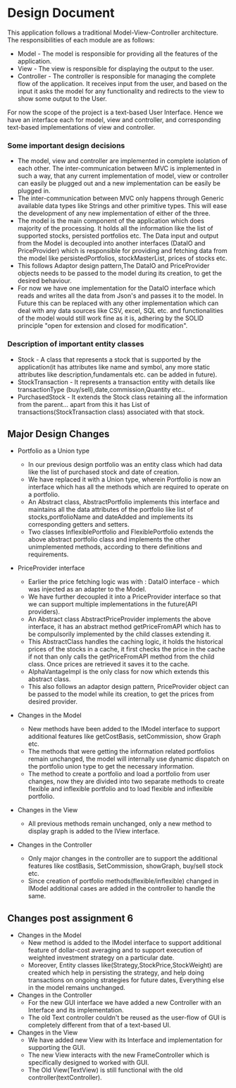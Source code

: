 # Design Document

This application follows a traditional Model-View-Controller architecture. The responsibilities of
each module are as follows:

* Model - The model is responsible for providing all the features of the application.
* View - The view is responsible for displaying the output to the user.
* Controller - The controller is responsible for managing the complete flow of the application. It
  receives input from the user, and based on the input it asks the model for any functionality and
  redirects to the view to show some output to the User.

For now the scope of the project is a text-based User Interface.
Hence we have an interface each for model, view and controller, and corresponding text-based
implementations of view and controller.

### Some important design decisions

* The model, view and controller are implemented in complete isolation of each other. The
  inter-communication between MVC is implemented in such a way, that any current implementation of
  model, view or controller can easily be plugged out and a new implementation can be easily be
  plugged in.
* The inter-communication between MVC only happens through Generic available data types like Strings
  and other primitive types. This will ease the development of any new implementation of either of
  the three.
* The model is the main component of the application which does majority of the processing. It
  holds all the information like the list of supported stocks, persisted portfolios etc. The
  Data input and output from the Model is decoupled into another interfaces (DataIO and
  PriceProvider) which is responsible for providing and fetching data from the model like
  persistedPortfolios, stockMasterList, prices of stocks etc.
* This follows Adaptor design pattern,The DataIO and PriceProvider objects needs to be passed to
  the model during its
  creation, to get the desired behaviour.
* For now we have one implementation for the DataIO interface which reads and writes all the
  data from Json's and passes it to the model. In Future this can be replaced with any other
  implementation which can
  deal with any data sources like CSV, excel, SQL etc. and functionalities of the model would
  still work fine as it is, adhering by the SOLID principle "open for extension and closed for
  modification".

### Description of important entity classes

* Stock - A class that represents a stock that is supported by the application(it has attributes
  like
  name and symbol, any more static attributes like description,fundamentals etc. can be added in
  future).
* StockTransaction - It represents a transaction entity with details like transactionType
  (buy/sell),date,commission,Quantity etc..
* PurchasedStock - It extends the Stock class retaining all the information from the parent...
  apart from this it has List of transactions(StockTransaction class) associated with that stock.

## Major Design Changes

* Portfolio as a Union type
    * In our previous design portfolio was an entity class which had data like the list of purchased
      stock and date of creation.
    * We have replaced it with a Union type, wherein Portfolio is now an interface which has all the
      methods which are required to operate on a portfolio.
    * An Abstract class, AbstractPortfolio implements this interface and maintains all the data
      attributes of the
      portfolio like list of stocks,portfolioName and dateAdded and implements its corresponding
      getters and
      setters.
    * Two classes InflexiblePortfolio and FlexiblePortfolio extends the above abstract portfolio
      class and implements the other unimplemented methods, according to there definitions and
      requirements.


* PriceProvider interface
    * Earlier the price fetching logic was with : DataIO interface - which was injected as an
      adapter to the Model.
    * We have further decoupled it into a PriceProvider interface so that we can support
      multiple implementations in the future(API providers).
    * An Abstract class AbstractPriceProvider implements the above interface, it has an abstract
      method getPriceFromAPI which has to be compulsorily implemented by the child classes
      extending it.
    * This AbstractClass handles the caching logic, it holds the historical prices of the
      stocks in a cache, it first checks the price in the cache if not than only calls the
      getPriceFromAPI method from the child class. Once prices are retrieved it saves it to the
      cache.
    * AlphaVantageImpl is the only class for now which extends this abstract class.
    * This also follows an adaptor design pattern, PriceProvider object can be passed to the
      model while its creation, to get the prices from desired provider.

* Changes in the Model
    * New methods have been added to the IModel interface to support additional features like
      getCostBasis, setCommission, show Graph etc.
    * The methods that were getting the information related portfolios remain unchanged, the
      model will internally use dynamic dispatch on the portfolio union type to get the necessary
      information.
    * The method to create a portfolio and load a portfolio from user changes, now they are
      divided into two separate methods to create flexible and inflexible portfolio and to
      load flexible and inflexible portfolio.
* Changes in the View
    * All previous methods remain unchanged, only a new method to display graph is added to the
      IView interface.
* Changes in the Controller
    * Only major changes in the controller are to support the additional features like costBasis,
      SetCommission, showGraph, buy/sell stock etc.
    * Since creation of portfolio methods(flexible/inflexible) changed in IModel additional
      cases are added in the controller to handle the same. 

## Changes post assignment 6
* Changes in the Model
    * New method is added to the IModel interface to support additional feature of 
      dollar-cost averaging and to support execution of weighted investment strategy on a 
      particular date.
    * Moreover, Entity classes like(Strategy,StockPrice,StockWeight) are created which help in 
      persisting the strategy, and help doing transactions on ongoing strategies for future dates, 
      Everything else in the model remains unchanged.
* Changes in the Controller
    * For the new GUI interface we have added a new Controller with an Interface and its 
      implementation.
    * The old Text controller couldn't be reused as the user-flow of GUI is completely 
      different from that of a text-based UI.
* Changes in the View
    * We have added new View with its Interface and implementation for supporting the GUI.
    * The new View interacts with the new FrameController which is specifically designed to 
      worked with GUI.
    * The Old View(TextView) is still functional with the old controller(textController).